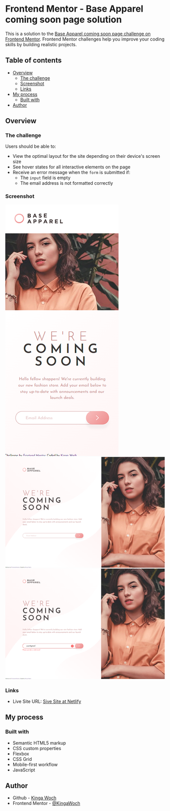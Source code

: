 # Frontend Mentor - Base Apparel coming soon page solution

This is a solution to the [Base Apparel coming soon page challenge on Frontend Mentor](https://www.frontendmentor.io/challenges/base-apparel-coming-soon-page-5d46b47f8db8a7063f9331a0). Frontend Mentor challenges help you improve your coding skills by building realistic projects. 

## Table of contents

- [Overview](#overview)
  - [The challenge](#the-challenge)
  - [Screenshot](#screenshot)
  - [Links](#links)
- [My process](#my-process)
  - [Built with](#built-with)
- [Author](#author)


## Overview

### The challenge

Users should be able to:

- View the optimal layout for the site depending on their device's screen size
- See hover states for all interactive elements on the page
- Receive an error message when the `form` is submitted if:
  - The `input` field is empty
  - The email address is not formatted correctly

### Screenshot

![](./screenshot-mobile.png)
![](./screenshot-desktop.png)
![](./screenshot-desktop-error.png)


### Links

- Live Site URL: [Sive Site at Netlify](https://base-apparel-coming-soon-kw.netlify.app)

## My process

### Built with

- Semantic HTML5 markup
- CSS custom properties
- Flexbox
- CSS Grid
- Mobile-first workflow
- JavaScript

## Author

- Github - [Kinga Woch](https://github.com/KingaWoch)
- Frontend Mentor - [@KingaWoch](https://www.frontendmentor.io/profile/KingaWoch)
